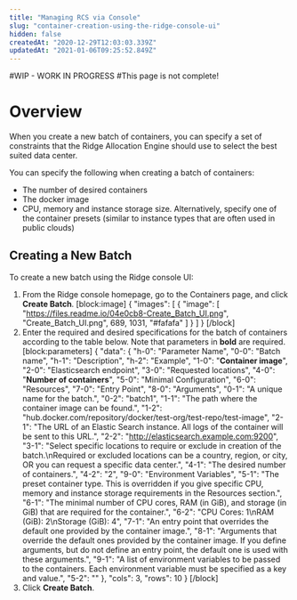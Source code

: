 ```yaml
---
title: "Managing RCS via Console"
slug: "container-creation-using-the-ridge-console-ui"
hidden: false
createdAt: "2020-12-29T12:03:03.339Z"
updatedAt: "2021-01-06T09:25:52.849Z"
---
```

#WIP - WORK IN PROGRESS
#This page is not complete!
# Overview
When you create a new batch of containers, you can specify a set of constraints that the Ridge Allocation Engine should use to select the best suited data center.

You can specify the following when creating a batch of containers:
- The number of desired containers
- The docker image
- CPU, memory and instance storage size. Alternatively, specify one of the container presets (similar to instance types that are often used in public clouds)

## Creating a New Batch
To create a new batch using the Ridge console UI:
1. From the Ridge console homepage, go to the Containers page, and click **Create Batch**.
[block:image]
{
  "images": [
    {
      "image": [
        "https://files.readme.io/04e0cb8-Create_Batch_UI.png",
        "Create_Batch_UI.png",
        689,
        1031,
        "#fafafa"
      ]
    }
  ]
}
[/block]
2. Enter the required and desired specifications for the batch of containers according to the table below. Note that parameters in **bold** are required.
[block:parameters]
{
  "data": {
    "h-0": "Parameter Name",
    "0-0": "Batch name",
    "h-1": "Description",
    "h-2": "Example",
    "1-0": "**Container image**",
    "2-0": "Elasticsearch endpoint",
    "3-0": "Requested locations",
    "4-0": "**Number of containers**",
    "5-0": "Minimal Configuration",
    "6-0": "Resources",
    "7-0": "Entry Point",
    "8-0": "Arguments",
    "0-1": "A unique name for the batch.",
    "0-2": "batch1",
    "1-1": "The path where the container image can be found.",
    "1-2": "hub.docker.com/repository/docker/test-org/test-repo/test-image",
    "2-1": "The URL of an Elastic Search instance. All logs of the container will be sent to this URL.",
    "2-2": "http://elasticsearch.example.com:9200",
    "3-1": "Select specific locations to require or exclude in creation of the batch.\nRequired or excluded locations can be a country, region, or city, OR you can request a specific data center.",
    "4-1": "The desired number of containers.",
    "4-2": "2",
    "9-0": "Environment Variables",
    "5-1": "The preset container type. This is overridden if you give specific CPU, memory and instance storage requirements in the Resources section.",
    "6-1": "The minimal number of CPU cores, RAM (in GiB), and storage (in GiB) that are required for the container.",
    "6-2": "CPU Cores: 1\nRAM (GiB): 2\nStorage (GiB): 4",
    "7-1": "An entry point that overrides the default one provided by the container image.",
    "8-1": "Arguments that override the default ones provided by the container image. If you define arguments, but do not define an entry point, the default one is used with these arguments.",
    "9-1": "A list of environment variables to be passed to the containers. Each environment variable must be specified as a key and value.",
    "5-2": ""
  },
  "cols": 3,
  "rows": 10
}
[/block]
3. Click **Create Batch**.

